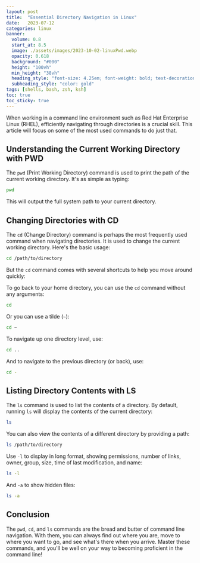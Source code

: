 ```yaml
---
layout: post
title:  "Essential Directory Navigation in Linux"
date:   2023-07-12
categories: linux
banner:
  volume: 0.8
  start_at: 8.5
  image: ./assets/images/2023-10-02-linuxPwd.webp
  opacity: 0.618
  background: "#000"
  height: "100vh"
  min_height: "38vh"
  heading_style: "font-size: 4.25em; font-weight: bold; text-decoration: underline"
  subheading_style: "color: gold"
tags: [shells, bash, zsh, ksh]
toc: true
toc_sticky: true
---
```


When working in a command line environment such as Red Hat Enterprise Linux (RHEL), efficiently navigating through directories is a crucial skill. This article will focus on some of the most used commands to do just that.

## Understanding the Current Working Directory with PWD

The `pwd` (Print Working Directory) command is used to print the path of the current working directory. It's as simple as typing:

```bash
pwd
```

This will output the full system path to your current directory.

## Changing Directories with CD

The `cd` (Change Directory) command is perhaps the most frequently used command when navigating directories. It is used to change the current working directory. Here's the basic usage:

```bash
cd /path/to/directory
```

But the `cd` command comes with several shortcuts to help you move around quickly:

To go back to your home directory, you can use the `cd` command without any arguments:

```bash
cd
```

Or you can use a tilde (`~`):

```bash
cd ~
```

To navigate up one directory level, use:

```bash
cd ..
```

And to navigate to the previous directory (or back), use:

```bash
cd -
```

## Listing Directory Contents with LS

The `ls` command is used to list the contents of a directory. By default, running `ls` will display the contents of the current directory:

```bash
ls
```

You can also view the contents of a different directory by providing a path:

```bash
ls /path/to/directory
```

Use `-l` to display in long format, showing permissions, number of links, owner, group, size, time of last modification, and name:

```bash
ls -l
```

And `-a` to show hidden files:

```bash
ls -a
```

## Conclusion

The `pwd`, `cd`, and `ls` commands are the bread and butter of command line navigation. With them, you can always find out where you are, move to where you want to go, and see what's there when you arrive. Master these commands, and you'll be well on your way to becoming proficient in the command line!